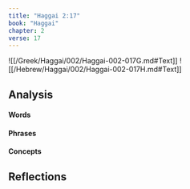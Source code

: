```yaml
---
title: "Haggai 2:17"
book: "Haggai"
chapter: 2
verse: 17
---
```

![[/Greek/Haggai/002/Haggai-002-017G.md#Text]]
![[/Hebrew/Haggai/002/Haggai-002-017H.md#Text]]

## Analysis

#### Words

#### Phrases

#### Concepts

## Reflections
